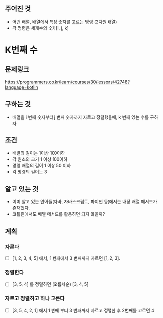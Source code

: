 ## 주어진 것
- 어떤 배열, 배열에서 특정 숫자를 고르는 명령 (2차원 배열)
- 각 명령은 세개수의 숫자[i, j, k]
 
# K번째 수
## 문제링크
https://programmers.co.kr/learn/courses/30/lessons/42748?language=kotlin

## 구하는 것
- 배열을 i 번째 숫자부터 j 번째 숫자까지 자르고 정렬했을때, k 번째 있는 수를 구하자

## 조건
- 배열의 길이는 1이상 100이하
- 각 원소의 크기 1 이상 100이하
- 명령 배열의 길이 1 이상 50 이하
- 각 명령의 길이는 3

## 알고 있는 것
- 이미 알고 있는 언어들(자바, 자바스크립트, 파이썬 등)에서는 내장 배열 메서드가 존재했다.
- 코틀린에서도 배열 메서드를 활용하면 되지 않을까?

## 계획
### 자른다 
- [ ] [1, 2, 3, 4, 5] 에서, 1 번째에서 3 번째까지 자르면 [1, 2, 3].
### 정렬한다
- [ ] [3, 5, 4] 를 정렬하면 (오름차순) [3, 4, 5]
### 자르고 정렬하고 하나 고른다
- [ ] [3, 5, 4, 2, 1] 에서 1 번째 부터 3 번째까지 자르고 정렬한 후 2번째를 고르면 4 
  